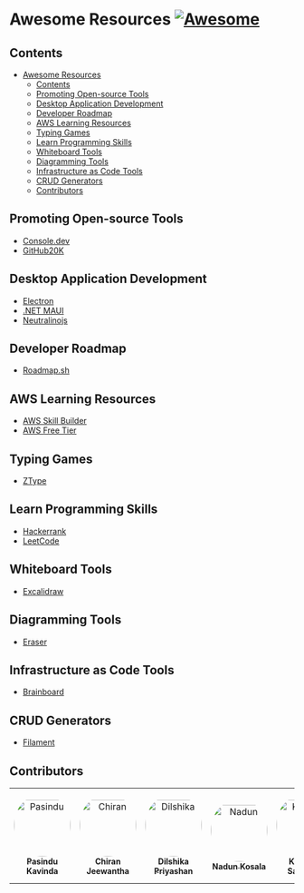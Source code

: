 # Awesome Resources [![Awesome](https://awesome.re/badge.svg)](https://awesome.re)

## Contents

- [Awesome Resources ](#awesome-resources-)
  - [Contents](#contents)
  - [Promoting Open-source Tools](#promoting-open-source-tools)
  - [Desktop Application Development](#desktop-application-development)
  - [Developer Roadmap](#developer-roadmap)
  - [AWS Learning Resources](#aws-learning-resources)
  - [Typing Games](#typing-games)
  - [Learn Programming Skills](#learn-programming-skills)
  - [Whiteboard Tools](#whiteboard-tools)
  - [Diagramming Tools](#diagramming-tools)
  - [Infrastructure as Code Tools](#infrastructure-as-code-tools)
  - [CRUD Generators](#crud-generators)
  - [Contributors](#contributors)

## Promoting Open-source Tools
 - [Console.dev](https://console.dev/)
 - [GitHub20K](https://gitlibrary.club/?ref=pasindukavinda.dev)

## Desktop Application Development
- [Electron](https://electronjs.org/)
- [.NET MAUI](https://dotnet.microsoft.com/en-us/apps/maui)
- [Neutralinojs](https://neutralino.js.org/)

## Developer Roadmap
- [Roadmap.sh](https://roadmap.sh/)

## AWS Learning Resources
- [AWS Skill Builder](https://skillbuilder.aws/)
- [AWS Free Tier](https://aws.amazon.com/free/)

## Typing Games
- [ZType](https://zty.pe/)

## Learn Programming Skills
- [Hackerrank](https://www.hackerrank.com/)
- [LeetCode](https://leetcode.com/)

## Whiteboard Tools
- [Excalidraw](https://excalidraw.com/)

## Diagramming Tools
- [Eraser](https://www.eraser.io/)

## Infrastructure as Code Tools
- [Brainboard](https://www.brainboard.co/)

## CRUD Generators
- [Filament](https://filamentphp.com/)

## Contributors

<table>
<tr>
    <td align="center" style="word-wrap: break-word; width: 150.0; height: 150.0">
        <a href=https://github.com/pasindu-kavinda>
            <img src=https://avatars.githubusercontent.com/u/107038629?v=4 width="100;"  style="border-radius:50%;align-items:center;justify-content:center;overflow:hidden;padding-top:10px" alt=Pasindu Kavinda/>
            <br />
            <sub style="font-size:14px"><b>Pasindu Kavinda</b></sub>
        </a>
    </td>
    <td align="center" style="word-wrap: break-word; width: 150.0; height: 150.0">
        <a href=https://github.com/Chikuu98>
            <img src=https://avatars.githubusercontent.com/u/67968706?v=4 width="100;"  style="border-radius:50%;align-items:center;justify-content:center;overflow:hidden;padding-top:10px" alt=Chiran Jeewantha/>
            <br />
            <sub style="font-size:14px"><b>Chiran Jeewantha</b></sub>
        </a>
    </td>
    <td align="center" style="word-wrap: break-word; width: 150.0; height: 150.0">
        <a href=https://github.com/DilshikaPriyashan>
            <img src=https://avatars.githubusercontent.com/u/127051305?v=4 width="100;"  style="border-radius:50%;align-items:center;justify-content:center;overflow:hidden;padding-top:10px" alt=Dilshika Priyashan/>
            <br />
            <sub style="font-size:14px"><b>Dilshika Priyashan</b></sub>
        </a>
    </td>
    <td align="center" style="word-wrap: break-word; width: 150.0; height: 150.0">
        <a href=https://github.com/nadun-kosala>
            <img src=https://avatars.githubusercontent.com/u/152185189?v=4 width="100;"  style="border-radius:50%;align-items:center;justify-content:center;overflow:hidden;padding-top:10px" alt=Nadun Kosala/>
            <br />
            <sub style="font-size:14px"><b>Nadun Kosala</b></sub>
        </a>
    </td>
    <td align="center" style="word-wrap: break-word; width: 150.0; height: 150.0">
        <a href=https://github.com/kavinda-sanmark>
            <img src=https://avatars.githubusercontent.com/u/146148329?v=4 width="100;"  style="border-radius:50%;align-items:center;justify-content:center;overflow:hidden;padding-top:10px" alt=Kavinda Sanmark/>
            <br />
            <sub style="font-size:14px"><b>Kavinda Sanmark</b></sub>
        </a>
    </td>
    <td align="center" style="word-wrap: break-word; width: 150.0; height: 150.0">
        <a href=https://github.com/Pasindu-Heshan>
            <img src=https://avatars.githubusercontent.com/u/66385288?v=4 width="100;"  style="border-radius:50%;align-items:center;justify-content:center;overflow:hidden;padding-top:10px" alt=Pasindu Heshan Mendis/>
            <br />
            <sub style="font-size:14px"><b>Pasindu Heshan Mendis</b></sub>
        </a>
    </td>
</tr>
</table>
